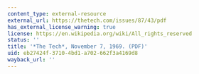 ```yaml
---
content_type: external-resource
external_url: https://thetech.com/issues/87/43/pdf
has_external_license_warning: true
license: https://en.wikipedia.org/wiki/All_rights_reserved
status: ''
title: '*The Tech*, November 7, 1969. (PDF)'
uid: eb27424f-3710-4bd1-a702-662f3a4169d8
wayback_url: ''
---
```

